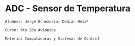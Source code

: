 # ADC - Sensor de Temperatura

```
Alumnos: Jorge Echezuria; Demian Heis*

Curso: 6to 2da Aviónica

Materia: Computadoras y Sistemas de Control
```
